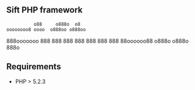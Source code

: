 ## Sift PHP framework

              o88     o888o  o8
    oooooooo8 oooo  o888oo o888oo
   888ooooooo  888   888    888
           888 888   888    888
   88oooooo88 o888o o888o    888o

## Requirements

 * PHP > 5.2.3
